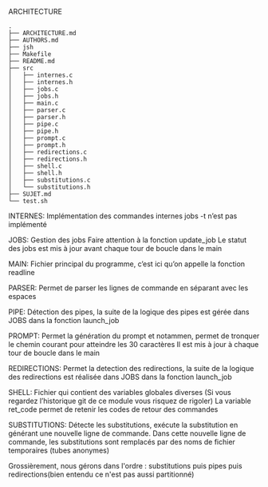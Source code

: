 ARCHITECTURE
```
.
├── ARCHITECTURE.md
├── AUTHORS.md
├── jsh
├── Makefile
├── README.md
├── src
│   ├── internes.c
│   ├── internes.h
│   ├── jobs.c
│   ├── jobs.h
│   ├── main.c
│   ├── parser.c
│   ├── parser.h
│   ├── pipe.c
│   ├── pipe.h
│   ├── prompt.c
│   ├── prompt.h
│   ├── redirections.c
│   ├── redirections.h
│   ├── shell.c
│   ├── shell.h
│   ├── substitutions.c
│   └── substitutions.h
├── SUJET.md
└── test.sh
```
INTERNES:
Implémentation des commandes internes
jobs -t n’est pas implémenté

JOBS:
Gestion des jobs
Faire attention à la fonction update\_job
Le statut des jobs est mis à jour avant chaque tour de boucle dans le main

MAIN:
Fichier principal du programme, c’est ici qu’on appelle la fonction readline

PARSER:
Permet de parser les lignes de commande en séparant avec les espaces

PIPE:
Détection des pipes, la suite de la logique des pipes est gérée dans JOBS dans la fonction launch\_job

PROMPT:
Permet la génération du prompt et notammen, permet de tronquer le chemin courant pour atteindre les 30 caractères
Il est mis à jour à chaque tour de boucle dans le main

REDIRECTIONS:
Permet la detection des redirections, la suite de la logique des redirections est réalisée dans JOBS dans la fonction launch\_job

SHELL:
Fichier qui contient des variables globales diverses
(Si vous regardez l’historique git de ce module vous risquez de rigoler)
La variable ret\_code permet de retenir les codes de retour des commandes

SUBSTITUTIONS:
Détecte les substitutions, exécute la substitution en générant une nouvelle ligne de commande. Dans cette nouvelle ligne de commande, les substitutions sont remplacés par des noms de fichier temporaires (tubes anonymes)


Grossièrement, nous gérons dans l'ordre : substitutions puis pipes puis redirections(bien entendu ce n'est pas aussi partitionné)


